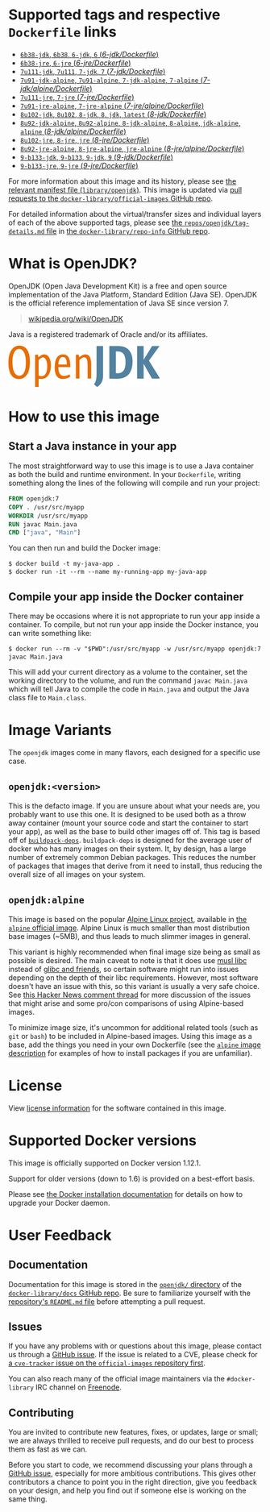 # Supported tags and respective `Dockerfile` links

-	[`6b38-jdk`, `6b38`, `6-jdk`, `6` (*6-jdk/Dockerfile*)](https://github.com/docker-library/openjdk/blob/89851f0abc3a83cfad5248102f379d6a0bd3951a/6-jdk/Dockerfile)
-	[`6b38-jre`, `6-jre` (*6-jre/Dockerfile*)](https://github.com/docker-library/openjdk/blob/89851f0abc3a83cfad5248102f379d6a0bd3951a/6-jre/Dockerfile)
-	[`7u111-jdk`, `7u111`, `7-jdk`, `7` (*7-jdk/Dockerfile*)](https://github.com/docker-library/openjdk/blob/ac78a119a294925b60c8fe4e64c79abab1dd8dbf/7-jdk/Dockerfile)
-	[`7u91-jdk-alpine`, `7u91-alpine`, `7-jdk-alpine`, `7-alpine` (*7-jdk/alpine/Dockerfile*)](https://github.com/docker-library/openjdk/blob/54c64cf47d2b705418feb68b811419a223c5a040/7-jdk/alpine/Dockerfile)
-	[`7u111-jre`, `7-jre` (*7-jre/Dockerfile*)](https://github.com/docker-library/openjdk/blob/ac78a119a294925b60c8fe4e64c79abab1dd8dbf/7-jre/Dockerfile)
-	[`7u91-jre-alpine`, `7-jre-alpine` (*7-jre/alpine/Dockerfile*)](https://github.com/docker-library/openjdk/blob/54c64cf47d2b705418feb68b811419a223c5a040/7-jre/alpine/Dockerfile)
-	[`8u102-jdk`, `8u102`, `8-jdk`, `8`, `jdk`, `latest` (*8-jdk/Dockerfile*)](https://github.com/docker-library/openjdk/blob/baaaf7714f9c66e4c5decf2c108a2738b7186c7f/8-jdk/Dockerfile)
-	[`8u92-jdk-alpine`, `8u92-alpine`, `8-jdk-alpine`, `8-alpine`, `jdk-alpine`, `alpine` (*8-jdk/alpine/Dockerfile*)](https://github.com/docker-library/openjdk/blob/54c64cf47d2b705418feb68b811419a223c5a040/8-jdk/alpine/Dockerfile)
-	[`8u102-jre`, `8-jre`, `jre` (*8-jre/Dockerfile*)](https://github.com/docker-library/openjdk/blob/baaaf7714f9c66e4c5decf2c108a2738b7186c7f/8-jre/Dockerfile)
-	[`8u92-jre-alpine`, `8-jre-alpine`, `jre-alpine` (*8-jre/alpine/Dockerfile*)](https://github.com/docker-library/openjdk/blob/54c64cf47d2b705418feb68b811419a223c5a040/8-jre/alpine/Dockerfile)
-	[`9-b133-jdk`, `9-b133`, `9-jdk`, `9` (*9-jdk/Dockerfile*)](https://github.com/docker-library/openjdk/blob/2a8c028a7246cd03a96c7cc8f41c4087303c642d/9-jdk/Dockerfile)
-	[`9-b133-jre`, `9-jre` (*9-jre/Dockerfile*)](https://github.com/docker-library/openjdk/blob/2a8c028a7246cd03a96c7cc8f41c4087303c642d/9-jre/Dockerfile)

For more information about this image and its history, please see [the relevant manifest file (`library/openjdk`)](https://github.com/docker-library/official-images/blob/master/library/openjdk). This image is updated via [pull requests to the `docker-library/official-images` GitHub repo](https://github.com/docker-library/official-images/pulls?q=label%3Alibrary%2Fopenjdk).

For detailed information about the virtual/transfer sizes and individual layers of each of the above supported tags, please see [the `repos/openjdk/tag-details.md` file](https://github.com/docker-library/repo-info/blob/master/repos/openjdk/tag-details.md) in [the `docker-library/repo-info` GitHub repo](https://github.com/docker-library/repo-info).

# What is OpenJDK?

OpenJDK (Open Java Development Kit) is a free and open source implementation of the Java Platform, Standard Edition (Java SE). OpenJDK is the official reference implementation of Java SE since version 7.

> [wikipedia.org/wiki/OpenJDK](http://en.wikipedia.org/wiki/OpenJDK)

Java is a registered trademark of Oracle and/or its affiliates.

![logo](https://raw.githubusercontent.com/docker-library/docs/a3439b66b7980d1811f6b3835a3c541747172970/openjdk/logo.png)

# How to use this image

## Start a Java instance in your app

The most straightforward way to use this image is to use a Java container as both the build and runtime environment. In your `Dockerfile`, writing something along the lines of the following will compile and run your project:

```dockerfile
FROM openjdk:7
COPY . /usr/src/myapp
WORKDIR /usr/src/myapp
RUN javac Main.java
CMD ["java", "Main"]
```

You can then run and build the Docker image:

```console
$ docker build -t my-java-app .
$ docker run -it --rm --name my-running-app my-java-app
```

## Compile your app inside the Docker container

There may be occasions where it is not appropriate to run your app inside a container. To compile, but not run your app inside the Docker instance, you can write something like:

```console
$ docker run --rm -v "$PWD":/usr/src/myapp -w /usr/src/myapp openjdk:7 javac Main.java
```

This will add your current directory as a volume to the container, set the working directory to the volume, and run the command `javac Main.java` which will tell Java to compile the code in `Main.java` and output the Java class file to `Main.class`.

# Image Variants

The `openjdk` images come in many flavors, each designed for a specific use case.

## `openjdk:<version>`

This is the defacto image. If you are unsure about what your needs are, you probably want to use this one. It is designed to be used both as a throw away container (mount your source code and start the container to start your app), as well as the base to build other images off of. This tag is based off of [`buildpack-deps`](https://registry.hub.docker.com/_/buildpack-deps/). `buildpack-deps` is designed for the average user of docker who has many images on their system. It, by design, has a large number of extremely common Debian packages. This reduces the number of packages that images that derive from it need to install, thus reducing the overall size of all images on your system.

## `openjdk:alpine`

This image is based on the popular [Alpine Linux project](http://alpinelinux.org), available in [the `alpine` official image](https://hub.docker.com/_/alpine). Alpine Linux is much smaller than most distribution base images (~5MB), and thus leads to much slimmer images in general.

This variant is highly recommended when final image size being as small as possible is desired. The main caveat to note is that it does use [musl libc](http://www.musl-libc.org) instead of [glibc and friends](http://www.etalabs.net/compare_libcs.html), so certain software might run into issues depending on the depth of their libc requirements. However, most software doesn't have an issue with this, so this variant is usually a very safe choice. See [this Hacker News comment thread](https://news.ycombinator.com/item?id=10782897) for more discussion of the issues that might arise and some pro/con comparisons of using Alpine-based images.

To minimize image size, it's uncommon for additional related tools (such as `git` or `bash`) to be included in Alpine-based images. Using this image as a base, add the things you need in your own Dockerfile (see the [`alpine` image description](https://hub.docker.com/_/alpine/) for examples of how to install packages if you are unfamiliar).

# License

View [license information](http://openjdk.java.net/legal/gplv2+ce.html) for the software contained in this image.

# Supported Docker versions

This image is officially supported on Docker version 1.12.1.

Support for older versions (down to 1.6) is provided on a best-effort basis.

Please see [the Docker installation documentation](https://docs.docker.com/installation/) for details on how to upgrade your Docker daemon.

# User Feedback

## Documentation

Documentation for this image is stored in the [`openjdk/` directory](https://github.com/docker-library/docs/tree/master/openjdk) of the [`docker-library/docs` GitHub repo](https://github.com/docker-library/docs). Be sure to familiarize yourself with the [repository's `README.md` file](https://github.com/docker-library/docs/blob/master/README.md) before attempting a pull request.

## Issues

If you have any problems with or questions about this image, please contact us through a [GitHub issue](https://github.com/docker-library/openjdk/issues). If the issue is related to a CVE, please check for [a `cve-tracker` issue on the `official-images` repository first](https://github.com/docker-library/official-images/issues?q=label%3Acve-tracker).

You can also reach many of the official image maintainers via the `#docker-library` IRC channel on [Freenode](https://freenode.net).

## Contributing

You are invited to contribute new features, fixes, or updates, large or small; we are always thrilled to receive pull requests, and do our best to process them as fast as we can.

Before you start to code, we recommend discussing your plans through a [GitHub issue](https://github.com/docker-library/openjdk/issues), especially for more ambitious contributions. This gives other contributors a chance to point you in the right direction, give you feedback on your design, and help you find out if someone else is working on the same thing.

